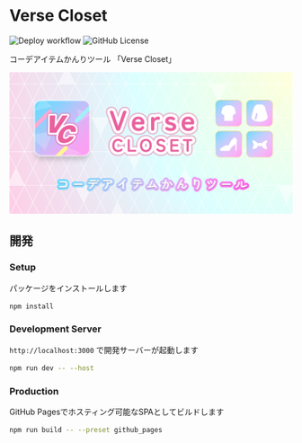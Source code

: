 # Verse Closet

![Deploy workflow](https://github.com/mtsgi/verse-closet/actions/workflows/deploy.yml/badge.svg)
![GitHub License](https://img.shields.io/github/license/mtsgi/verse-closet)

コーデアイテムかんりツール 「Verse Closet」

![コーデアイテムかんりツール Verse Closet](./public/banner.png)

## 開発

### Setup

パッケージをインストールします

```bash
npm install
```

### Development Server

`http://localhost:3000` で開発サーバーが起動します

```bash
npm run dev -- --host
```

### Production

GitHub Pagesでホスティング可能なSPAとしてビルドします

```bash
npm run build -- --preset github_pages
```
